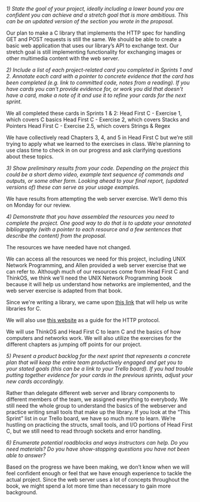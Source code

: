 *1) State the goal of your project, ideally including a lower bound you are confident you can achieve and a stretch goal that is more ambitious.  This can be an updated version of the section you wrote in the proposal.*

Our plan to make a C library that implements the HTTP spec for handling GET and POST requests is still the same. We should be able to create a basic web application that uses our library’s API to exchange text. Our stretch goal is still implementing functionality for exchanging images or other multimedia content with the web server.

*2) Include a list of each project-related card you completed in Sprints 1 and 2. Annotate each card with a pointer to concrete evidence that the card has been completed (e.g. link to committed code, notes from a reading). If you have cards you can't provide evidence for, or work you did that doesn't have a card, make a note of it and use it to refine your cards for the next sprint.*

We all completed these cards in Sprints 1 & 2: 
Head First C - Exercise 1, which covers C basics
Head First C - Exercise 2, which covers Stacks and Pointers
Head First C - Exercise 2.5, which covers Strings & Regex

We have collectively read Chapters 3, 4, and 5 in Head First C but we’re still trying to apply what we learned to the exercises in class. We’re planning to use class time to check in on our progress and ask clarifying questions about these topics. 

*3) Show preliminary results from your code. Depending on the project this could be a short demo video, example text sequence of commands and outputs, or some other form. Looking ahead to your final report, (updated versions of) these can serve as your usage examples.*

We have results from attempting the web server exercise. We’ll demo this on Monday for our review. 

*4) Demonstrate that you have assembled the resources you need to complete the project.  One good way to do that is to update your annotated bibliography (with a pointer to each resource and a few sentences that describe the content) from the proposal.*

The resources we have needed have not changed.

We can access all the resources we need for this project, including UNIX Network Programming, and Allen provided a web server exercise that we can refer to. Although much of our resources come from Head First C and ThinkOS, we think we'll need the UNIX Network Programming book because it will help us understand how networks are implemented, and the web server exercise is adapted from that book.

Since we're writing a library, we came upon [this link](http://www.cs.dartmouth.edu/%7Ecampbell/cs50/buildlib.html) that will help us write libraries for C.

We will also use [this website](https://tools.ietf.org/html/rfc2616) as a guide for the HTTP protocol.


We will use ThinkOS and Head First C to learn C and the basics of how computers and networks work. We will also utilize the exercises for the different chapters as jumping off points for our project.


*5) Present a product backlog for the next sprint that represents a concrete plan that will keep the entire team productively engaged and get you to your stated goals (this can be a link to your Trello board). If you had trouble putting together evidence for your cards in the previous sprints, adjust your new cards accordingly.*

Rather than delegate different web server and library components to different members of the team, we assigned everything to everybody. We still need the whole group to understand the basics of the webserver and practice writing small tools that make up the library. If you look at the “This Sprint” list in our Trello board, we have so much more to learn. We’re hustling on practicing the structs, small tools, and I/O portions of Head First C, but we still need to read through sockets and error handling. 

*6) Enumerate potential roadblocks and ways instructors can help.  Do you need materials? Do you have show-stopping questions you have not been able to answer?*

Based on the progress we have been making, we don’t know when we will feel confident enough or feel that we have enough experience to tackle the actual project. Since the web server uses a lot of concepts throughout the book, we might spend a lot more time than necessary to gain more background.
